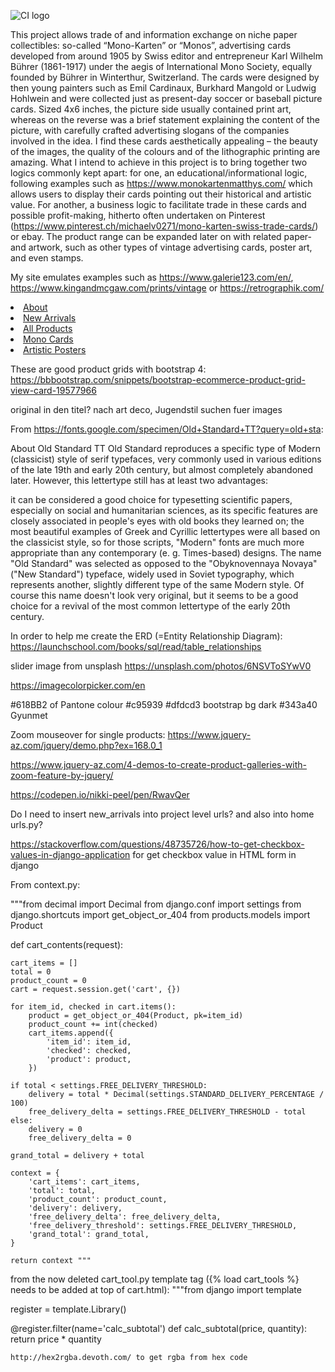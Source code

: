 ![CI logo](https://codeinstitute.s3.amazonaws.com/fullstack/ci_logo_small.png)

This project allows trade of and information exchange on niche paper collectibles: so-called “Mono-Karten” or “Monos”, advertising cards developed from around 1905 by Swiss editor and entrepreneur Karl Wilhelm Bührer (1861-1917) under the aegis of International Mono Society, equally founded by Bührer in Winterthur, Switzerland. The cards were designed by then young painters such as Emil Cardinaux, Burkhard Mangold or Ludwig Hohlwein and were collected just as present-day soccer or baseball picture cards. Sized 4x6 inches, the picture side usually contained print art, whereas on the reverse was a brief statement explaining the content of the picture, with carefully crafted advertising slogans of the companies involved in the idea.
I find these cards aesthetically appealing – the beauty of the images, the quality of the colours and of the lithographic printing are amazing. What I intend to achieve in this project is to bring together two logics commonly kept apart: for one, an educational/informational logic, following examples such as https://www.monokartenmatthys.com/ which allows users to display their cards pointing out their historical and artistic value. For another, a business logic to facilitate trade in these cards and possible profit-making, hitherto often undertaken on Pinterest (https://www.pinterest.ch/michaelv0271/mono-karten-swiss-trade-cards/) or ebay.
The product range can be expanded later on with related paper- and artwork, such as other types of vintage advertising cards, poster art, and even stamps.

My site emulates examples such as https://www.galerie123.com/en/, https://www.kingandmcgaw.com/prints/vintage or https://retrographik.com/





<li class="nav-item"><a class="nav-link" href="{% url 'about' %}">About</a></li>
                  <li class="nav-item"><a class="nav-link" href="{% url 'new_arrivals' %}">New Arrivals</a></li>
                  <li class="nav-item"><a class="nav-link" href="{% url 'products' %}">All Products</a></li>
                  <li class="nav-item"><a class="nav-link" href="{% url 'mono_cards' %}">Mono Cards</a></li>
                  <li class="nav-item"><a class="nav-link" href="{% url 'posters' %}">Artistic Posters</a></li>



These are good product grids with bootstrap 4:
https://bbbootstrap.com/snippets/bootstrap-ecommerce-product-grid-view-card-19577966



original in den titel?
nach art deco, Jugendstil suchen fuer images

From https://fonts.google.com/specimen/Old+Standard+TT?query=old+sta:

About Old Standard TT
Old Standard reproduces a specific type of Modern (classicist) style of serif typefaces, very commonly used in various editions of the late 19th and early 20th century, but almost completely abandoned later. However, this lettertype still has at least two advantages:

it can be considered a good choice for typesetting scientific papers, especially on social and humanitarian sciences, as its specific features are closely associated in people's eyes with old books they learned on;
the most beautiful examples of Greek and Cyrillic lettertypes were all based on the classicist style, so for those scripts, "Modern" fonts are much more appropriate than any contemporary (e. g. Times-based) designs.
The name "Old Standard" was selected as opposed to the "Obyknovennaya Novaya" ("New Standard") typeface, widely used in Soviet typography, which represents another, slightly different type of the same Modern style. Of course this name doesn't look very original, but it seems to be a good choice for a revival of the most common lettertype of the early 20th century.



In order to help me create the ERD (=Entity Relationship Diagram):
https://launchschool.com/books/sql/read/table_relationships


slider image from unsplash https://unsplash.com/photos/6NSVToSYwV0

https://imagecolorpicker.com/en



#618BB2 of Pantone colour
#c95939
#dfdcd3
bootstrap bg dark #343a40 Gyunmet

Zoom mouseover for single products: https://www.jquery-az.com/jquery/demo.php?ex=168.0_1

https://www.jquery-az.com/4-demos-to-create-product-galleries-with-zoom-feature-by-jquery/

https://codepen.io/nikki-peel/pen/RwavQer


Do I need to insert new_arrivals into project level urls?
and also into home urls.py?

https://stackoverflow.com/questions/48735726/how-to-get-checkbox-values-in-django-application for get checkbox value in HTML form in django 

From context.py:

"""from decimal import Decimal
from django.conf import settings
from django.shortcuts import get_object_or_404
from products.models import Product


def cart_contents(request):

    cart_items = []
    total = 0
    product_count = 0
    cart = request.session.get('cart', {})

    for item_id, checked in cart.items():
        product = get_object_or_404(Product, pk=item_id)
        product_count += int(checked)
        cart_items.append({
            'item_id': item_id,
            'checked': checked,
            'product': product,
        })

    if total < settings.FREE_DELIVERY_THRESHOLD:
        delivery = total * Decimal(settings.STANDARD_DELIVERY_PERCENTAGE / 100)
        free_delivery_delta = settings.FREE_DELIVERY_THRESHOLD - total
    else:
        delivery = 0
        free_delivery_delta = 0

    grand_total = delivery + total
    
    context = {
        'cart_items': cart_items,
        'total': total,
        'product_count': product_count,
        'delivery': delivery,
        'free_delivery_delta': free_delivery_delta,
        'free_delivery_threshold': settings.FREE_DELIVERY_THRESHOLD,
        'grand_total': grand_total,
    }

    return context """

from the now deleted cart_tool.py template tag ({% load cart_tools %} needs to be added at top of cart.html):
"""from django import template


register = template.Library()

@register.filter(name='calc_subtotal')
def calc_subtotal(price, quantity):
    return price * quantity


    http://hex2rgba.devoth.com/ to get rgba from hex code